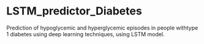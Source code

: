 # LSTM_predictor_Diabetes
Prediction of hypoglycemic and hyperglycemic episodes in people withtype 1 diabetes using deep learning techniques, using LSTM model.
